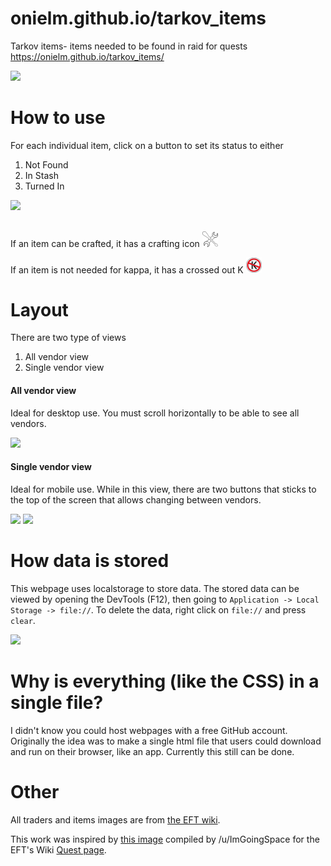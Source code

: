 # onielm.github.io/tarkov_items

Tarkov items- items needed to be found in raid for quests
https://onielm.github.io/tarkov_items/


<img src="https://i.imgur.com/Jsk2EL8.png" width="720" height="" />


# How to use

For each individual item, click on a button to set its status to either
1. Not Found
2. In Stash
3. Turned In

<img src="https://media.giphy.com/media/OlALsvdloIdoIVIMbx/giphy.gif" width="400" height="" />

\
If an item can be crafted, it has a crafting icon <img src="https://github.com/onielm/tarkov_items_web/blob/main/images/tools.png?raw=true" width="25" height="" />

If an item is not needed for kappa, it has a crossed out K  <img src="https://github.com/onielm/tarkov_items_web/blob/main/images/not_kappa.png?raw=true" width="25" height="" />


# Layout

There are two type of views
1. All vendor view
2. Single vendor view

#### All vendor view
Ideal for desktop use. You must scroll horizontally to be able to see all vendors.

<img src="https://i.imgur.com/Jsk2EL8.png" width="400" height="" />

#### Single vendor view
Ideal for mobile use. While in this view, there are two buttons that sticks to the top of the screen that allows changing between vendors.

<img src="https://i.imgur.com/OzxGsUO.png" width="200" height="" />

<img src="https://i.imgur.com/PRXUWiI.png" width="200" height="" />



# How data is stored
This webpage uses localstorage to store data. The stored data can be viewed by opening the DevTools (F12), then going to `Application -> Local Storage -> file://`. To delete the data, right click on `file://` and press `clear`.

<img src="https://i.imgur.com/LC6dcLF.png" width="300" height="" />


# Why is everything (like the CSS) in a single file?
I didn't know you could host webpages with a free GitHub account. Originally the idea was to make a single html file that users could download and run on their browser, like an app. Currently this still can be done.

# Other

All traders and items images are from [the EFT wiki](https://escapefromtarkov.fandom.com/wiki/Escape_from_Tarkov_Wiki).

This work was inspired by [this image](https://static.wikia.nocookie.net/escapefromtarkov_gamepedia/images/f/f8/QuestItemsInRaid.png/revision/latest?cb=20210212192627) compiled by /u/ImGoingSpace for the EFT's Wiki [Quest page](https://escapefromtarkov.fandom.com/wiki/Quests).


